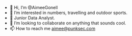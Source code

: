 - 👋 Hi, I’m @AimeeGonell
- 👀 I’m interested in numbers, travelling and outdoor sports.
- 🌱 Junior Data Analyst.
- 💞️ I’m looking to collaborate on anything that sounds cool.
- 📫 How to reach me aimee@punksec.com

<!---
AimeeGonell/AimeeGonell is a ✨ special ✨ repository because its `README.md` (this file) appears on your GitHub profile.
You can click the Preview link to take a look at your changes.
--->
